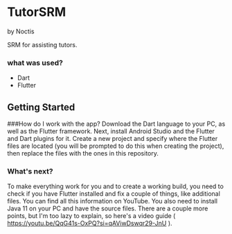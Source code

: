 # TutorSRM
by Noctis

SRM for assisting tutors.

### what was used?
- Dart
- Flutter


## Getting Started

###How do I work with the app?
Download the Dart language to your PC, as well as the Flutter framework. Next, install Android Studio and the Flutter and Dart plugins for it. Create a new project and specify where the Flutter files are located (you will be prompted to do this when creating the project), then replace the files with the ones in this repository.

### What's next?
To make everything work for you and to create a working build, you need to check if you have Flutter installed and fix a couple of things, like additional files. You can find all this information on YouTube. You also need to install Java 11 on your PC and have the source files. There are a couple more points, but I'm too lazy to explain, so here's a video guide ( https://youtu.be/QqG41s-OxPQ?si=qAViwDswqr29-JnU ).
